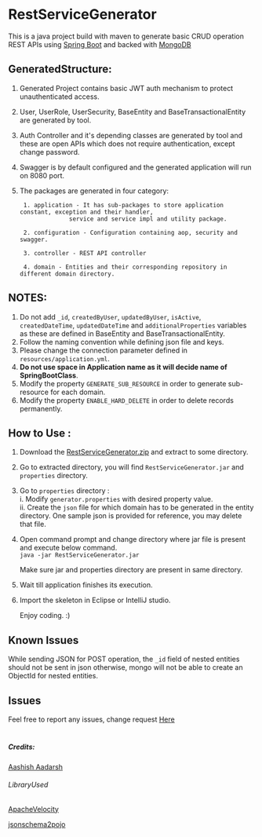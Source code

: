 # RestServiceGenerator

This is a java project build with maven to generate basic CRUD operation REST APIs 
using [Spring Boot](https://spring.io/projects/spring-boot) and backed with [MongoDB](https://spring.io/projects/spring-data-mongodb)

## GeneratedStructure:

1. Generated Project contains basic JWT auth mechanism to protect unauthenticated access.
2. User, UserRole, UserSecurity, BaseEntity and BaseTransactionalEntity are generated by tool.
3. Auth Controller and it's depending classes are generated by tool and these are open APIs which does not require authentication, except change password.
4. Swagger is by default configured and the generated application will run on 8080 port. 
5. The packages are generated in four category:

        1. application - It has sub-packages to store application constant, exception and their handler,
	                 service and service impl and utility package.
	
        2. configuration - Configuration containing aop, security and swagger.
	
        3. controller - REST API controller 
	
        4. domain - Entities and their corresponding repository in different domain directory.
          
          	
## NOTES:
1. Do not add `_id`, `createdByUser`, `updatedByUser`, `isActive`, `createdDateTime`, `updatedDateTime` and `additionalProperties` variables as these are defined in BaseEntity and BaseTransactionalEntity.
2. Follow the naming convention while defining json file and keys.
3. Please change the connection parameter defined in `resources/application.yml`.
4. **Do not use space in Application name as it will decide name of SpringBootClass**.
5. Modify the property `GENERATE_SUB_RESOURCE` in order to generate sub-resource for each domain.
6. Modify the property `ENABLE_HARD_DELETE` in order to delete records permanently.

## How to Use :

1. Download the [RestServiceGenerator.zip](https://github.com/aashish-aadarsh/RestServiceGenerator/raw/master/RestServiceGenerator.zip) and extract to some directory.

2. Go to extracted directory, you will find `RestServiceGenerator.jar` and `properties` 
directory.

3. Go to `properties` directory :   
       i. Modify `generator.properties` with desired property value.  
       ii. Create the `json` file for which domain has to be generated in the entity directory. One sample json is provided for reference, you may delete that file.

4. Open command prompt and change directory where jar file is present and execute below command.     
         `java -jar RestServiceGenerator.jar`
         
    Make sure jar and properties directory are present in same directory.
 5. Wait till application finishes its execution.
 6. Import the skeleton in Eclipse or IntelliJ studio.
 
      Enjoy coding. :)
        
## Known Issues       
While sending JSON for POST operation, the `_id` field of nested entities should not be sent in json otherwise, mongo will not be able to create an ObjectId for nested entities.

## Issues
Feel free to report any issues, change request [Here](https://github.com/aashish-aadarsh/RestServiceGenerator/issues)

#

##### Credits:
[Aashish Aadarsh](https://github.com/aashish-aadarsh) 

###### LibraryUsed
[ApacheVelocity](https://velocity.apache.org/)

[jsonschema2pojo](http://www.jsonschema2pojo.org/)
